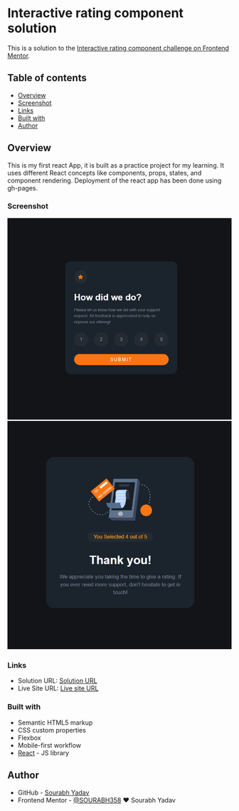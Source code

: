 # Interactive rating component solution

This is a solution to the [Interactive rating component challenge on Frontend Mentor](https://www.frontendmentor.io/challenges/interactive-rating-component-koxpeBUmI).

## Table of contents
  - [Overview](#Overview)
  - [Screenshot](#screenshot)
  - [Links](#links)
  - [Built with](#built-with)
- [Author](#author)

## Overview
This is my first react App, it is built as a practice project for my learning. It uses different React concepts like components, props, states, and component rendering. Deployment of the react app has been done using gh-pages.
### Screenshot

![](./Screenshot.png)
![](./screenshot.jpg)

### Links

- Solution URL: [Solution URL](https://www.frontendmentor.io/solutions/interactive-rating-component-solution-HJui-Vymq)
- Live Site URL: [Live site URL](https://sourabh358.github.io/Interactive-rating-component/)

### Built with

- Semantic HTML5 markup
- CSS custom properties
- Flexbox
- Mobile-first workflow
- [React](https://reactjs.org/) - JS library


## Author

- GitHub - [Sourabh Yadav ](https://github.com/SOURABH358)
- Frontend Mentor - [@SOURABH358](https://www.frontendmentor.io/profile/SOURABH358)
❤ Sourabh Yadav
